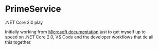 # PrimeService
.NET Core 2.0 play

Initially working from [Microsoft documentation](https://docs.microsoft.com/en-us/dotnet/core/testing/unit-testing-with-dotnet-test) just to get myself up to speed on .NET Core 2.0, VS Code and the developer workflows that tie all this together.

